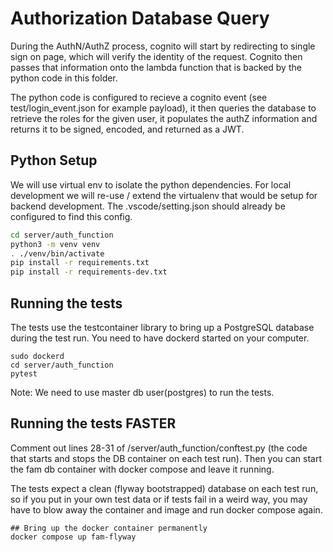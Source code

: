 # Authorization Database Query

During the AuthN/AuthZ process, cognito will start by redirecting to single
sign on page, which will verify the identity of the request.  Cognito then
passes that information onto the lambda function that is backed by the
python code in this folder.

The python code is configured to recieve a cognito event (see
test/login_event.json for example payload), it then queries the database to
retrieve the roles for the given user, it populates the authZ information
and returns it to be signed, encoded, and returned as a JWT.

## Python Setup

We will use virtual env to isolate the python dependencies.  For local
development we will re-use / extend the virtualenv that would be setup for
backend development.  The .vscode/setting.json should already be configured
to find this config.

``` bash
cd server/auth_function
python3 -m venv venv
. ./venv/bin/activate
pip install -r requirements.txt
pip install -r requirements-dev.txt
```

## Running the tests

The tests use the testcontainer library to bring up a PostgreSQL database
during the test run. You need to have dockerd started on your computer.

```
sudo dockerd
cd server/auth_function
pytest
```
Note: We need to use master db user(postgres) to run the tests.

## Running the tests FASTER

Comment out lines 28-31 of /server/auth_function/conftest.py (the code that starts
and stops the DB container on each test run). Then you can start the fam db
container with docker compose and leave it running.

The tests expect a clean (flyway bootstrapped) database on each test run, so if
you put in your own test data or if tests fail in a weird way, you may have to
blow away the container and image and run docker compose again.

```
## Bring up the docker container permanently
docker compose up fam-flyway
```










